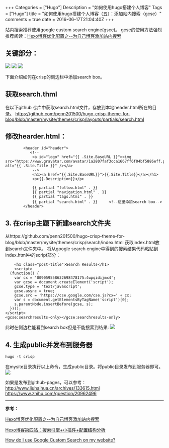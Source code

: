 +++
Categories = ["Hugo"]
Description = "如何使用hugo搭建个人博客"
Tags = ["Hugo"]
title = "如何使用hugo搭建个人博客（五）：添加站内搜索（gcse）"
comments = true
date = 2016-06-17T21:04:40Z
+++

站内搜索推荐使用google custom search engine(gsce)。
gcse的使用方法强烈推荐阅读：[Hexo博客优化配置之--为自己博客添加站内搜索](http://lulee007.coding.me/2016/01/23/Hexo%E5%8D%9A%E5%AE%A2%E4%BC%98%E5%8C%96%E9%85%8D%E7%BD%AE%E4%B9%8B-%E4%B8%BA%E8%87%AA%E5%B7%B1%E5%8D%9A%E5%AE%A2%E6%B7%BB%E5%8A%A0%E7%AB%99%E5%86%85%E6%90%9C%E7%B4%A2/)

## **关键部分：**
![](http://o7ubfyghw.bkt.clouddn.com/hugo%20google%20search%20console.jpg)
![](http://o7ubfyghw.bkt.clouddn.com/hugo%20google%20search%20console%202.jpg)
![](http://o7ubfyghw.bkt.clouddn.com/hugo%20google%20search%20console%203.jpg)
<p/>
下面介绍如何在crisp的侧边栏中添加search box。

## **获取search.thml**
在以下github 仓库中获取search.html文件，存放到本地header.html所在的目录。
https://github.com/penn201500/hugo-crisp-theme-for-blog/blob/master/mysite/themes/crisp/layouts/partials/search.html

## **修改hearder.html：**

```
        <header id="header">
           <!--
            <a id="logo" href="{{ .Site.BaseURL }}"><img src="https://www.gravatar.com/avatar/1a2807faf3cca1667ff6f04bf5886eff.png" alt="{{ .Site.Title }}" /></a>
            -->
            <h1><a href="{{.Site.BaseURL}}">{{.Site.Title}}</a></h1>
            <p>{{.Description}}</p>

            {{ partial "follow.html" . }}
            {{ partial "navigation.html" . }}
            {{ partial "tags.html" . }}
            {{ partial "search.html" . }}     <!--这里添加search box-->       
        </header>
```

## 3. 在crisp主题下新建search文件夹
从https://github.com/penn201500/hugo-crisp-theme-for-blog/blob/master/mysite/themes/crisp/search/index.html 获取index.html放到search文件夹中。
将从google search engine中得到的搜索结果代码粘贴到index.html中的script部分：

```
    <h1 class="post-title">Search Results</h1>
    <script>
  (function() {
    var cx = '009059558632698478175:4wpqidijmx4';
    var gcse = document.createElement('script');
    gcse.type = 'text/javascript';
    gcse.async = true;
    gcse.src = 'https://cse.google.com/cse.js?cx=' + cx;
    var s = document.getElementsByTagName('script')[0];
    s.parentNode.insertBefore(gcse, s);
  })();
</script>
<gcse:searchresults-only></gcse:searchresults-only>
```
此时在侧边栏能看到search box但是不能搜索到结果:
![](http://o7ubfyghw.bkt.clouddn.com/hugo%20blog%20add%20gcse.jpg)

## 4. 生成public并发布到服务器

```
hugo -t crisp
```
在mysite目录执行以上命令，生成public目录。将public目录发布到服务器即可。
![](http://o7ubfyghw.bkt.clouddn.com/hugo%20published%20and%20can%20search%20in%20site.jpg)

如果是发布到github-pages，可以参考：
http://www.liuhaihua.cn/archives/133615.html
https://www.zhihu.com/question/20962496

---
**参考：**

[Hexo博客优化配置之--为自己博客添加站内搜索](http://lulee007.coding.me/2016/01/23/Hexo%E5%8D%9A%E5%AE%A2%E4%BC%98%E5%8C%96%E9%85%8D%E7%BD%AE%E4%B9%8B-%E4%B8%BA%E8%87%AA%E5%B7%B1%E5%8D%9A%E5%AE%A2%E6%B7%BB%E5%8A%A0%E7%AB%99%E5%86%85%E6%90%9C%E7%B4%A2/)

[Hexo博客第四站：搜索引擎+小插件+配置结构分析](http://prozhuchen.github.io/2015/10/03/Hexo%E5%8D%9A%E5%AE%A2%E7%AC%AC%E5%9B%9B%E7%AB%99/)

[How do I use Google Custom Search on my website?](https://kb.iu.edu/d/bckj)